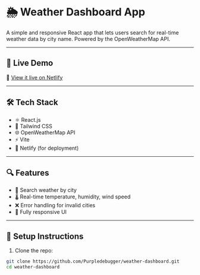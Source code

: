# 🌦️ Weather Dashboard App

A simple and responsive React app that lets users search for real-time weather data by city name. Powered by the OpenWeatherMap API.

---

## 🚀 Live Demo

🔗 [View it live on Netlify](https://jazzy-cupcake-c486f4.netlify.app)

---

## 🛠️ Tech Stack

- ⚛️ React.js
- 🎨 Tailwind CSS
- 🌐 OpenWeatherMap API
- ⚡ Vite
- 🚀 Netlify (for deployment)

---

## 🔍 Features

- 🌆 Search weather by city
- 🌡️ Real-time temperature, humidity, wind speed
- ❌ Error handling for invalid cities
- 📱 Fully responsive UI

---

## 🔧 Setup Instructions

1. Clone the repo:

```bash
git clone https://github.com/Purpledebugger/weather-dashboard.git
cd weather-dashboard
